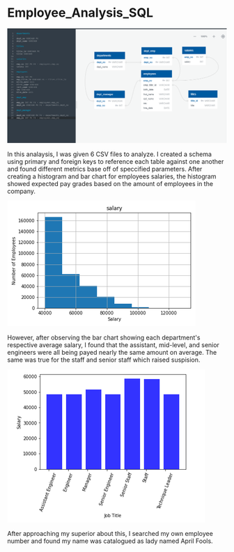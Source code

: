 # Employee_Analysis_SQL
![ERD.png](Employee_SQL/ScreenshotERD.png)

In this analaysis, I was given 6 CSV files to analyze. I created a schema using primary and foreign keys to reference each 
table against one another and found different metrics base off of speccified parameters. After creating a histogram and 
bar chart for employees salaries, the histogram showed expected pay grades based on the amount of employees in the company.

![Histogram.png](Employee_SQL/salary_histo.png)

However, after observing the bar chart showing each department's respective average salary, I found that the assistant, mid-level,
and senior engineers were all being payed nearly the same amount on average. The same was true for the staff and senior staff which 
raised suspision. 

![BarChart.png](Employee_SQL/Salary_BarChart.png)

After approaching my superior about this, I searched my own employee number and found my name was catalogued as lady
named April Fools.
